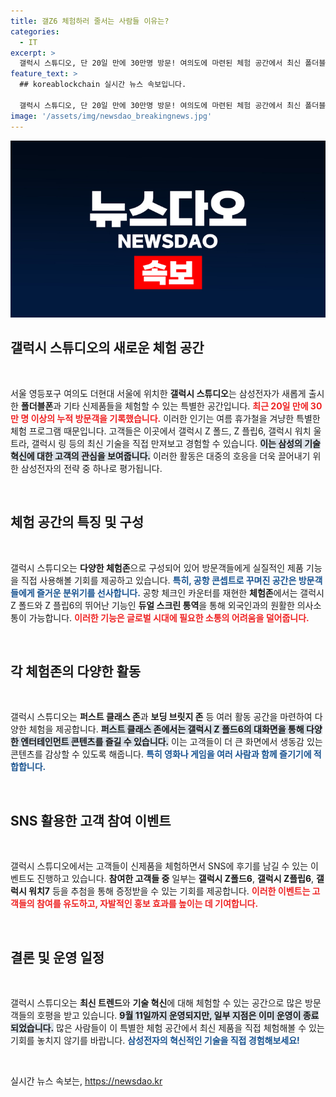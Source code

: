 ```yaml
---
title: 갤Z6 체험하러 줄서는 사람들 이유는?
categories:
  - IT
excerpt: >
  갤럭시 스튜디오, 단 20일 만에 30만명 방문! 여의도에 마련된 체험 공간에서 최신 폴더블폰과 AI 기능을 직접 체험하고, 후기를 남기면 다양한 경품까지! 놓치지 마세요!
feature_text: >
  ## koreablockchain 실시간 뉴스 속보입니다.

  갤럭시 스튜디오, 단 20일 만에 30만명 방문! 여의도에 마련된 체험 공간에서 최신 폴더블폰과 AI 기능을 직접 체험하고, 후기를 남기면 다양한 경품까지! 놓치지 마세요!
image: '/assets/img/newsdao_breakingnews.jpg'
---
```


<p><img src="/assets/img/newsdao_breakingnews.jpg" alt="koreablockchain 속보" /></p>

<h2 data-ke-size="size26">갤럭시 스튜디오의 새로운 체험 공간</h2>

<p data-ke-size="size16">&nbsp;</p>

<p>서울 영등포구 여의도 더현대 서울에 위치한 <b>갤럭시 스튜디오</b>는 삼성전자가 새롭게 출시한 <b>폴더블폰</b>과 기타 신제품들을 체험할 수 있는 특별한 공간입니다. <b><span style="color: #ee2323;">최근 20일 만에 30만 명 이상의 누적 방문객을 기록했습니다.</span></b> 이러한 인기는 여름 휴가철을 겨냥한 특별한 체험 프로그램 때문입니다. 고객들은 이곳에서 갤럭시 Z 폴드, Z 플립6, 갤럭시 워치 울트라, 갤럭시 링 등의 최신 기술을 직접 만져보고 경험할 수 있습니다. <b><span style="background-color: #21538527;">이는 삼성의 기술 혁신에 대한 고객의 관심을 보여줍니다.</span></b> 이러한 활동은 대중의 호응을 더욱 끌어내기 위한 삼성전자의 전략 중 하나로 평가됩니다.</p>

<p data-ke-size="size16">&nbsp;</p>

<h2 data-ke-size="size26">체험 공간의 특징 및 구성</h2>

<p data-ke-size="size16">&nbsp;</p>

<p>갤럭시 스튜디오는 <b>다양한 체험존</b>으로 구성되어 있어 방문객들에게 실질적인 제품 기능을 직접 사용해볼 기회를 제공하고 있습니다. <b><span style="color: #1a5490;">특히, 공항 콘셉트로 꾸며진 공간은 방문객들에게 즐거운 분위기를 선사합니다.</span></b> 공항 체크인 카운터를 재현한 <b>체험존</b>에서는 갤럭시 Z 폴드와 Z 플립6의 뛰어난 기능인 <b>듀얼 스크린 통역</b>을 통해 외국인과의 원활한 의사소통이 가능합니다. <b><span style="color: #ee2323;">이러한 기능은 글로벌 시대에 필요한 소통의 어려움을 덜어줍니다.</span></b></p>

<p data-ke-size="size16">&nbsp;</p>

<h2 data-ke-size="size26">각 체험존의 다양한 활동</h2>

<p data-ke-size="size16">&nbsp;</p>

<p>갤럭시 스튜디오는 <b>퍼스트 클래스 존</b>과 <b>보딩 브릿지 존</b> 등 여러 활동 공간을 마련하여 다양한 체험을 제공합니다. <b><span style="background-color: #21538527;">퍼스트 클래스 존에서는 갤럭시 Z 폴드6의 대화면을 통해 다양한 <b>엔터테인먼트 콘텐츠</b>를 즐길 수 있습니다.</span></b> 이는 고객들이 더 큰 화면에서 생동감 있는 콘텐츠를 감상할 수 있도록 해줍니다. <b><span style="color: #1a5490;">특히 영화나 게임을 여러 사람과 함께 즐기기에 적합합니다.</span></b></p>

<p data-ke-size="size16">&nbsp;</p>

<h2 data-ke-size="size26">SNS 활용한 고객 참여 이벤트</h2>

<p data-ke-size="size16">&nbsp;</p>

<p>갤럭시 스튜디오에서는 고객들이 신제품을 체험하면서 SNS에 후기를 남길 수 있는 이벤트도 진행하고 있습니다. <b>참여한 고객들 중</b> 일부는 <b>갤럭시 Z폴드6</b>, <b>갤럭시 Z플립6</b>, <b>갤럭시 워치7</b> 등을 추첨을 통해 증정받을 수 있는 기회를 제공합니다. <b><span style="color: #ee2323;">이러한 이벤트는 고객들의 참여를 유도하고, 자발적인 홍보 효과를 높이는 데 기여합니다.</span></b> </p>

<p data-ke-size="size16">&nbsp;</p>

<h2 data-ke-size="size26">결론 및 운영 일정</h2>

<p data-ke-size="size16">&nbsp;</p>

<p>갤럭시 스튜디오는 <b>최신 트렌드</b>와 <b>기술 혁신</b>에 대해 체험할 수 있는 공간으로 많은 방문객들의 호평을 받고 있습니다. <b><span style="background-color: #21538527;">9월 11일까지 운영되지만, 일부 지점은 이미 운영이 종료되었습니다.</span></b>  많은 사람들이 이 특별한 체험 공간에서 최신 제품을 직접 체험해볼 수 있는 기회를 놓치지 않기를 바랍니다. <b><span style="color: #1a5490;">삼성전자의 혁신적인 기술을 직접 경험해보세요!</span></b></p>

<p data-ke-size="size16">&nbsp;</p>
실시간 뉴스 속보는, <a href="https://newsdao.kr" rel="dofollow">https://newsdao.kr</a>


